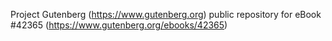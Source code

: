 Project Gutenberg (https://www.gutenberg.org) public repository for eBook #42365 (https://www.gutenberg.org/ebooks/42365)

